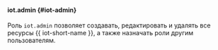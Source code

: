 #### iot.admin {#iot-admin}

Роль `iot.admin` позволяет создавать, редактировать и удалять все ресурсы {{ iot-short-name }}, а также назначать роли другим пользователям.
